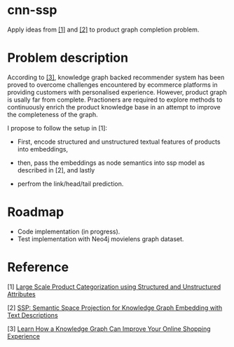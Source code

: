 # cnn-ssp

Apply ideas from <a href="https://arxiv.org/pdf/1903.04254.pdf">[1]</a> and <a href="https://www.aaai.org/Conferences/AAAI/2017/PreliminaryPapers/14-XiaoH-14306.pdf">[2]</a> to product graph completion problem.

# Problem description

According to <a href="https://www.alibabacloud.com/blog/learn-how-a-knowledge-graph-can-improve-your-online-shopping-experience_595668">[3]</a>, knowledge graph backed recommender system has been proved to overcome challenges encountered by ecommerce platforms in providing customers with personalised experience. However, product graph is usally far from complete. Practioners are required to explore methods to continuously enrich the product knowledge base in an attempt to improve the completeness of the graph.

I propose to follow the setup in [1]:
* First, encode structured and unstructured textual features of products into embeddings,

* then, pass the embeddings as node semantics into ssp model as described in [2], and lastly

* perfrom the link/head/tail prediction.

# Roadmap

* Code implementation (in progress).
* Test implementation with Neo4j movielens graph dataset.


# Reference

[1] <a href="https://arxiv.org/pdf/1903.04254.pdf">Large Scale Product Categorization using Structured and Unstructured Attributes</a>

[2] <a href="https://www.aaai.org/Conferences/AAAI/2017/PreliminaryPapers/14-XiaoH-14306.pdf">SSP: Semantic Space Projection for Knowledge Graph Embedding with Text Descriptions</a>

[3] <a href="https://www.alibabacloud.com/blog/learn-how-a-knowledge-graph-can-improve-your-online-shopping-experience_595668">Learn How a Knowledge Graph Can Improve Your Online Shopping Experience</a>